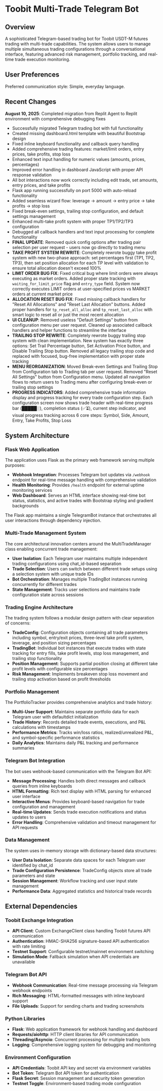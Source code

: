 # Toobit Multi-Trade Telegram Bot

## Overview

A sophisticated Telegram-based trading bot for Toobit USDT-M futures trading with multi-trade capabilities. The system allows users to manage multiple simultaneous trading configurations through a conversational interface, featuring advanced risk management, portfolio tracking, and real-time trade execution monitoring.

## User Preferences

Preferred communication style: Simple, everyday language.

## Recent Changes

**August 10, 2025**: Completed migration from Replit Agent to Replit environment with comprehensive debugging fixes
- Successfully migrated Telegram trading bot with full functionality
- Created missing dashboard.html template with beautiful Bootstrap design
- Fixed inline keyboard functionality and callback query handling
- Added comprehensive trading features: market/limit orders, entry prices, take profits, stop loss
- Enhanced text input handling for numeric values (amounts, prices, percentages)
- Improved error handling in dashboard JavaScript with proper API response validation
- All bot interactions now work correctly including edit trade, set amounts, entry prices, and take profits
- Flask app running successfully on port 5000 with auto-reload functionality
- Added seamless wizard flow: leverage → amount → entry price → take profits → stop loss
- Fixed break-even settings, trailing stop configuration, and default settings management
- Enhanced multi-take profit system with proper TP1/TP2/TP3 configuration
- Debugged all callback handlers and text input processing for complete functionality
- **FINAL UPDATE**: Removed quick config options after trading pair selection per user request - users now go directly to trading menu
- **TAKE PROFIT SYSTEM REWRITE**: Completely rewrote buggy take profit system with new two-phase approach: set percentages first (TP1, TP2, TP3), then set position allocation for each TP level with validation to ensure total allocation doesn't exceed 100%
- **LIMIT ORDER BUG FIX**: Fixed critical bug where limit orders were always executing as market orders. Added proper state tracking with `waiting_for_limit_price` flag and `entry_type` field. System now correctly executes LIMIT orders at user-specified prices vs MARKET orders at current market price
- **ALLOCATION RESET BUG FIX**: Fixed missing callback handlers for "Reset All Allocations" and "Reset Last Allocation" buttons. Added proper handlers for `tp_reset_all_alloc` and `tp_reset_last_alloc` with smart logic to reset all or just the most recent allocation
- **UI CLEANUP**: Removed useless "Default Settings" button from configuration menu per user request. Cleaned up associated callback handlers and helper functions to streamline the interface
- **TRAILING STOP REWRITE**: Completely rewrote buggy trailing stop system with clean implementation. New system has exactly three options: Set Trail Percentage button, Set Activation Price button, and Disable Trailing Stop button. Removed all legacy trailing stop code and replaced with focused, bug-free implementation with proper state tracking
- **MENU REORGANIZATION**: Moved Break-even Settings and Trailing Stop from Configuration tab to Trading tab per user request. Removed "Reset All Settings" button from Configuration menu. Updated all navigation flows to return users to Trading menu after configuring break-even or trailing stop settings
- **PROGRESS INDICATORS**: Added comprehensive trade information display and progress tracking for every trade configuration step. Each configuration screen now shows trade header with real-time progress bar (█████░), completion status (✅⏳), current step indicator, and visual progress tracking across 6 core steps: Symbol, Side, Amount, Entry, Take Profits, Stop Loss

## System Architecture

### Flask Web Application
The application uses Flask as the primary web framework serving multiple purposes:
- **Webhook Integration**: Processes Telegram bot updates via `/webhook` endpoint for real-time message handling with comprehensive validation
- **Health Monitoring**: Provides `/health` endpoint for external uptime monitoring services  
- **Web Dashboard**: Serves an HTML interface showing real-time bot status, statistics, and active trades with Bootstrap styling and gradient backgrounds

The Flask app maintains a single TelegramBot instance that orchestrates all user interactions through dependency injection.

### Multi-Trade Management System
The core architectural innovation centers around the MultiTradeManager class enabling concurrent trade management:
- **User Isolation**: Each Telegram user maintains multiple independent trading configurations using chat_id-based separation
- **Trade Selection**: Users can switch between different trade setups using a selection system with unique trade IDs
- **Bot Orchestration**: Manages multiple TradingBot instances running concurrently for different trades
- **State Management**: Tracks user selections and maintains trade configuration state across sessions

### Trading Engine Architecture
The trading system follows a modular design pattern with clear separation of concerns:
- **TradeConfig**: Configuration objects containing all trade parameters including symbol, entry/exit prices, three-level take profit system, leverage, and position sizing percentages
- **TradingBot**: Individual bot instances that execute trades with state tracking for entry fills, take profit levels, stop loss management, and trailing stop functionality
- **Position Management**: Supports partial position closing at different take profit levels with configurable size percentages
- **Risk Management**: Implements breakeven stop loss movement and trailing stop activation based on profit thresholds

### Portfolio Management
The PortfolioTracker provides comprehensive analytics and trade history:
- **Multi-User Support**: Maintains separate portfolio data for each Telegram user with defaultdict initialization
- **Trade History**: Records detailed trade events, executions, and P&L calculations with timestamps
- **Performance Metrics**: Tracks win/loss ratios, realized/unrealized P&L, and symbol-specific performance statistics
- **Daily Analytics**: Maintains daily P&L tracking and performance summaries

### Telegram Bot Integration
The bot uses webhook-based communication with the Telegram Bot API:
- **Message Processing**: Handles both direct messages and callback queries from inline keyboards
- **HTML Formatting**: Rich text display with HTML parsing for enhanced user interface
- **Interactive Menus**: Provides keyboard-based navigation for trade configuration and management
- **Real-time Updates**: Sends trade execution notifications and status updates to users
- **Error Handling**: Comprehensive validation and timeout management for API requests

### Data Management
The system uses in-memory storage with dictionary-based data structures:
- **User Data Isolation**: Separate data spaces for each Telegram user identified by chat_id
- **Trade Configuration Persistence**: TradeConfig objects store all trade parameters and state
- **Session Management**: Workflow tracking and user input state management
- **Performance Data**: Aggregated statistics and historical trade records

## External Dependencies

### Toobit Exchange Integration
- **API Client**: Custom ExchangeClient class handling Toobit futures API communication
- **Authentication**: HMAC-SHA256 signature-based API authentication with rate limiting
- **Testnet Support**: Configurable testnet/mainnet environment switching
- **Simulation Mode**: Fallback simulation when API credentials are unavailable

### Telegram Bot API
- **Webhook Communication**: Real-time message processing via Telegram webhook endpoints
- **Rich Messaging**: HTML-formatted messages with inline keyboard support
- **File Uploads**: Support for sending charts and trading screenshots

### Python Libraries
- **Flask**: Web application framework for webhook handling and dashboard
- **Requests/aiohttp**: HTTP client libraries for API communication
- **Threading/Asyncio**: Concurrent processing for multiple trading bots
- **Logging**: Comprehensive logging system for debugging and monitoring

### Environment Configuration
- **API Credentials**: Toobit API key and secret via environment variables
- **Bot Token**: Telegram Bot API token for authentication
- **Flask Secret**: Session management and security token generation
- **Testnet Toggle**: Environment-based trading mode configuration
